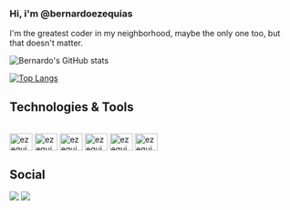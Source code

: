### Hi, i'm @bernardoezequias

I'm the greatest coder in my neighborhood, maybe the only one too, but that doesn't matter. 

![Bernardo's GitHub stats](https://github-readme-stats.vercel.app/api?username=bernardoezequias&show_icons=true&count_private=true&theme=gruvbox)

[![Top Langs](https://github-readme-stats.vercel.app/api/top-langs/?username=bernardoezequias&layout=compact&langs_count=16&theme=gruvbox)](https://github.com/bernardoezequias)

## Technologies & Tools

<div style="display: inline_block"><br>
<img align="center" alt="ezequias-py" height="30" width="40" src="https://cdn.jsdelivr.net/gh/devicons/devicon/icons/python/python-original.svg">
<img align="center" alt="ezequias-java" height="30" width="40" src="https://cdn.jsdelivr.net/gh/devicons/devicon/icons/java/java-original.svg">
<img align="center" alt="ezequias-spring" height="30" width="40" src="https://cdn.jsdelivr.net/gh/devicons/devicon/icons/spring/spring-original.svg">
<img align="center" alt="ezequias-postgresql" height="30" width="40" src="https://cdn.jsdelivr.net/gh/devicons/devicon/icons/postgresql/postgresql-original.svg">
<img align="center" alt="ezequias-bash" height="30" width="40" src="https://cdn.jsdelivr.net/gh/devicons/devicon/icons/bash/bash-original.svg">
<img align="center" alt="ezequias-git" height="30" width="40" src="https://cdn.jsdelivr.net/gh/devicons/devicon/icons/git/git-original.svg">
          
          
</div>

## Social

<div>
<a href = "mailto:ezequias.bernardo@ccc.ufcg.edu.br"><img src="https://img.shields.io/badge/-Gmail-%23333?style=for-the-badge&logo=gmail&logoColor=white" target="_blank"></a>
 <a href="https://www.linkedin.com/in/ezequias-bernardo-30b207188/" target="_blank"><img src="https://img.shields.io/badge/-LinkedIn-%230077B5?style=for-the-badge&logo=linkedin&logoColor=white" target="_blank"></a>
</div>
